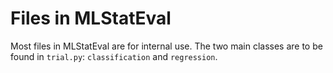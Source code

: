 # Files in MLStatEval

Most files in MLStatEval are for internal use. The two main classes are to be found in `trial.py`: `classification` and `regression`.


